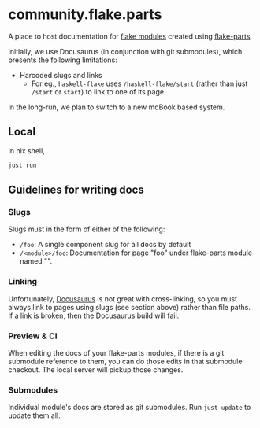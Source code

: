 # community.flake.parts

A place to host documentation for [flake modules](/modules) created using [flake-parts](https://flake.parts/).

Initially, we use Docusaurus (in conjunction with git submodules), which presents the following limitations:

- Harcoded slugs and links
    - For eg., `haskell-flake` uses `/haskell-flake/start` (rather than just `/start` or `start`) to link to one of its page.

In the long-run, we plan to switch to a new mdBook based system.

## Local

In nix shell,

```bash
just run
```

## Guidelines for writing docs

### Slugs

Slugs must in the form of either of the following:

- `/foo`: A single component slug for all docs by default
- `/<module>/foo`: Documentation for page "foo" under flake-parts module named "<module>".

### Linking

Unfortunately, [Docusaurus](https://docusaurus.io) is not great with cross-linking, so you must always link to pages using slugs (see section above) rather than file paths.  If a link is broken, then the Docusaurus build will fail.

### Preview & CI

When editing the docs of your flake-parts modules, if there is a git submodule reference to them, you can do those edits in that submodule checkout. The local server will pickup those changes.

### Submodules

Individual module's docs are stored as git submodules. Run `just update` to update them all.
